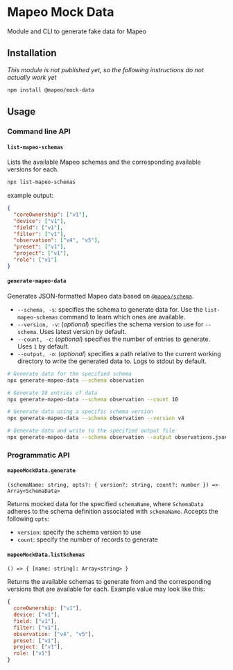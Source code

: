 # Mapeo Mock Data

Module and CLI to generate fake data for Mapeo

## Installation

_This module is not published yet, so the following instructions do not actually work yet_

```sh
npm install @mapeo/mock-data
```

## Usage

### Command line API

#### `list-mapeo-schemas`

Lists the available Mapeo schemas and the corresponding available versions for each.

```sh
npx list-mapeo-schemas
```

example output:

```json
{
  "coreOwnership": ["v1"],
  "device": ["v1"],
  "field": ["v1"],
  "filter": ["v1"],
  "observation": ["v4", "v5"],
  "preset": ["v1"],
  "project": ["v1"],
  "role": ["v1"]
}
```

#### `generate-mapeo-data`

Generates JSON-formatted Mapeo data based on [`@mapeo/schema`](https://github.com/digidem/mapeo-schema/).

- `--schema, -s`: specifies the schema to generate data for. Use the `list-mapeo-schemas` command to learn which ones are available.
- `--version, -v`: (_optional_) specifies the schema version to use for `--schema`. Uses latest version by default.
- `--count, -c`: (_optional_) specifies the number of entries to generate. Uses `1` by default.
- `--output, -o`: (_optional_) specifies a path relative to the current working directory to write the generated data to. Logs to stdout by default.

```sh
# Generate data for the specified schema
npx generate-mapeo-data --schema observation

# Generate 10 entries of data
npx generate-mapeo-data --schema observation --count 10

# Generate data using a specific schema version
npx generate-mapeo-data --schema observation --version v4

# Generate data and write to the specified output file
npx generate-mapeo-data --schema observation --output observations.json
```

### Programmatic API

#### `mapeoMockData.generate`

`(schemaName: string, opts?: { version?: string, count?: number }) => Array<SchemaData>`

Returns mocked data for the specified `schemaName`, where `SchemaData` adheres to the schema definition associated with `schemaName`. Accepts the following `opts`:

- `version`: specify the schema version to use
- `count`: specify the number of records to generate

#### `mapeoMockData.listSchemas`

`() => { [name: string]: Array<string> }`

Returns the available schemas to generate from and the corresponding versions that are available for each. Example value may look like this:

```js
{
  coreOwnership: ["v1"],
  device: ["v1"],
  field: ["v1"],
  filter: ["v1"],
  observation: ["v4", "v5"],
  preset: ["v1"],
  project: ["v1"],
  role: ["v1"]
}
```
